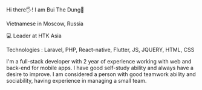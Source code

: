 Hi there🖐! I am Bui The Dung🐻

Vietnamese in Moscow, Russia 

💻 Leader at HTK Asia

Technologies : Laravel, PHP, React-native, Flutter, JS, JQUERY, HTML, CSS

I'm a full-stack developer with 2 year of experience working with web and back-end for mobile apps. 
I have good self-study ability and always have a desire to improve.
I am considered a person with good teamwork ability and sociability, having experience in managing a small team.


